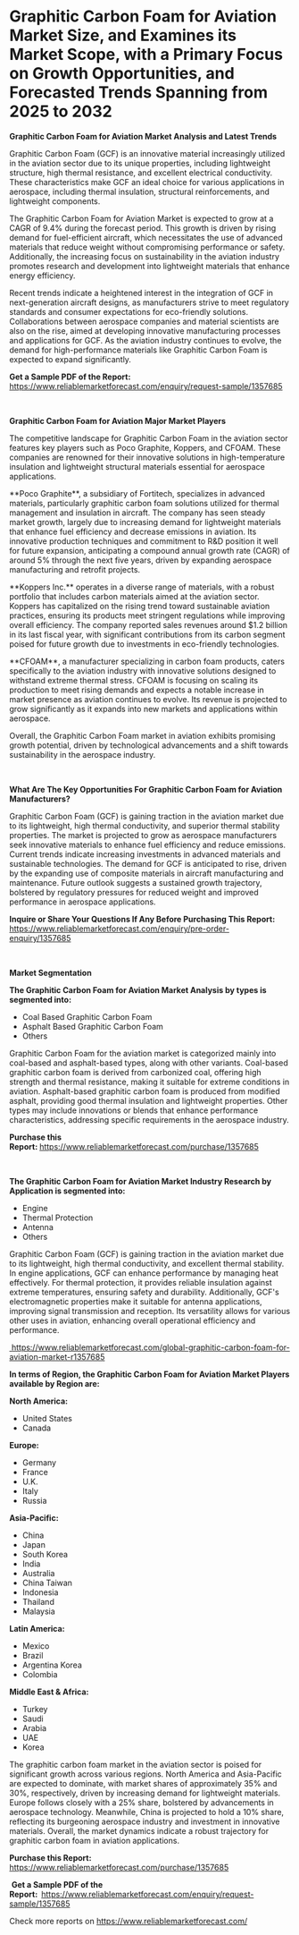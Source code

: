 <p><h1>Graphitic Carbon Foam for Aviation Market Size, and Examines its Market Scope, with a Primary Focus on Growth Opportunities, and Forecasted Trends Spanning from 2025 to 2032</h1></p><p><strong>Graphitic Carbon Foam for Aviation Market Analysis and Latest Trends</strong></p>
<p><p>Graphitic Carbon Foam (GCF) is an innovative material increasingly utilized in the aviation sector due to its unique properties, including lightweight structure, high thermal resistance, and excellent electrical conductivity. These characteristics make GCF an ideal choice for various applications in aerospace, including thermal insulation, structural reinforcements, and lightweight components. </p><p>The Graphitic Carbon Foam for Aviation Market is expected to grow at a CAGR of 9.4% during the forecast period. This growth is driven by rising demand for fuel-efficient aircraft, which necessitates the use of advanced materials that reduce weight without compromising performance or safety. Additionally, the increasing focus on sustainability in the aviation industry promotes research and development into lightweight materials that enhance energy efficiency.</p><p>Recent trends indicate a heightened interest in the integration of GCF in next-generation aircraft designs, as manufacturers strive to meet regulatory standards and consumer expectations for eco-friendly solutions. Collaborations between aerospace companies and material scientists are also on the rise, aimed at developing innovative manufacturing processes and applications for GCF. As the aviation industry continues to evolve, the demand for high-performance materials like Graphitic Carbon Foam is expected to expand significantly.</p></p>
<p><strong>Get a Sample PDF of the Report:&nbsp;</strong> <a href="https://www.reliablemarketforecast.com/enquiry/request-sample/1357685?utm_campaign=2260&utm_medium=2&utm_source=Github&utm_content=ia&utm_term=01022025&utm_id=graphitic-carbon-foam-for-aviation">https://www.reliablemarketforecast.com/enquiry/request-sample/1357685</a></p>
<p>&nbsp;</p>
<p><strong>Graphitic Carbon Foam for Aviation Major Market Players</strong></p>
<p><p>The competitive landscape for Graphitic Carbon Foam in the aviation sector features key players such as Poco Graphite, Koppers, and CFOAM. These companies are renowned for their innovative solutions in high-temperature insulation and lightweight structural materials essential for aerospace applications.</p><p>**Poco Graphite**, a subsidiary of Fortitech, specializes in advanced materials, particularly graphitic carbon foam solutions utilized for thermal management and insulation in aircraft. The company has seen steady market growth, largely due to increasing demand for lightweight materials that enhance fuel efficiency and decrease emissions in aviation. Its innovative production techniques and commitment to R&D position it well for future expansion, anticipating a compound annual growth rate (CAGR) of around 5% through the next five years, driven by expanding aerospace manufacturing and retrofit projects.</p><p>**Koppers Inc.** operates in a diverse range of materials, with a robust portfolio that includes carbon materials aimed at the aviation sector. Koppers has capitalized on the rising trend toward sustainable aviation practices, ensuring its products meet stringent regulations while improving overall efficiency. The company reported sales revenues around $1.2 billion in its last fiscal year, with significant contributions from its carbon segment poised for future growth due to investments in eco-friendly technologies.</p><p>**CFOAM**, a manufacturer specializing in carbon foam products, caters specifically to the aviation industry with innovative solutions designed to withstand extreme thermal stress. CFOAM is focusing on scaling its production to meet rising demands and expects a notable increase in market presence as aviation continues to evolve. Its revenue is projected to grow significantly as it expands into new markets and applications within aerospace.</p><p>Overall, the Graphitic Carbon Foam market in aviation exhibits promising growth potential, driven by technological advancements and a shift towards sustainability in the aerospace industry.</p></p>
<p>&nbsp;</p>
<p><strong>What Are The Key Opportunities For Graphitic Carbon Foam for Aviation Manufacturers?</strong></p>
<p><p>Graphitic Carbon Foam (GCF) is gaining traction in the aviation market due to its lightweight, high thermal conductivity, and superior thermal stability properties. The market is projected to grow as aerospace manufacturers seek innovative materials to enhance fuel efficiency and reduce emissions. Current trends indicate increasing investments in advanced materials and sustainable technologies. The demand for GCF is anticipated to rise, driven by the expanding use of composite materials in aircraft manufacturing and maintenance. Future outlook suggests a sustained growth trajectory, bolstered by regulatory pressures for reduced weight and improved performance in aerospace applications.</p></p>
<p><strong>Inquire or Share Your Questions If Any Before Purchasing This Report:</strong> <a href="https://www.reliablemarketforecast.com/enquiry/pre-order-enquiry/1357685?utm_campaign=2260&utm_medium=2&utm_source=Github&utm_content=ia&utm_term=01022025&utm_id=graphitic-carbon-foam-for-aviation">https://www.reliablemarketforecast.com/enquiry/pre-order-enquiry/1357685</a></p>
<p>&nbsp;</p>
<p><strong>Market Segmentation</strong></p>
<p><strong>The Graphitic Carbon Foam for Aviation Market Analysis by types is segmented into:</strong></p>
<p><ul><li>Coal Based Graphitic Carbon Foam</li><li>Asphalt Based Graphitic Carbon Foam</li><li>Others</li></ul></p>
<p><p>Graphitic Carbon Foam for the aviation market is categorized mainly into coal-based and asphalt-based types, along with other variants. Coal-based graphitic carbon foam is derived from carbonized coal, offering high strength and thermal resistance, making it suitable for extreme conditions in aviation. Asphalt-based graphitic carbon foam is produced from modified asphalt, providing good thermal insulation and lightweight properties. Other types may include innovations or blends that enhance performance characteristics, addressing specific requirements in the aerospace industry.</p></p>
<p><strong>Purchase this Report:&nbsp;</strong><a href="https://www.reliablemarketforecast.com/purchase/1357685?utm_campaign=2260&utm_medium=2&utm_source=Github&utm_content=ia&utm_term=01022025&utm_id=graphitic-carbon-foam-for-aviation">https://www.reliablemarketforecast.com/purchase/1357685</a></p>
<p>&nbsp;</p>
<p><strong>The Graphitic Carbon Foam for Aviation Market Industry Research by Application is segmented into:</strong></p>
<p><ul><li>Engine</li><li>Thermal Protection</li><li>Antenna</li><li>Others</li></ul></p>
<p><p>Graphitic Carbon Foam (GCF) is gaining traction in the aviation market due to its lightweight, high thermal conductivity, and excellent thermal stability. In engine applications, GCF can enhance performance by managing heat effectively. For thermal protection, it provides reliable insulation against extreme temperatures, ensuring safety and durability. Additionally, GCF's electromagnetic properties make it suitable for antenna applications, improving signal transmission and reception. Its versatility allows for various other uses in aviation, enhancing overall operational efficiency and performance.</p></p>
<p><a href="https://www.reliablemarketforecast.com/global-graphitic-carbon-foam-for-aviation-market-r1357685?utm_campaign=2260&utm_medium=2&utm_source=Github&utm_content=ia&utm_term=01022025&utm_id=graphitic-carbon-foam-for-aviation">&nbsp;https://www.reliablemarketforecast.com/global-graphitic-carbon-foam-for-aviation-market-r1357685</a></p>
<p><strong>In terms of Region, the Graphitic Carbon Foam for Aviation Market Players available by Region are:</strong></p>
<p>
    <p> <strong> North America: </strong>
        <ul>
            <li>United States</li>
            <li>Canada</li>
        </ul>
        </p> 
    <p> <strong> Europe: </strong>
        <ul>
            <li>Germany</li>
            <li>France</li>
            <li>U.K.</li>
            <li>Italy</li>
            <li>Russia</li>
        </ul>
        </p> 
    <p> <strong> Asia-Pacific: </strong>
        <ul>
            <li>China</li>
            <li>Japan</li>
            <li>South Korea</li>
            <li>India</li>
            <li>Australia</li>
            <li>China Taiwan</li>
            <li>Indonesia</li>
            <li>Thailand</li>
            <li>Malaysia</li>
        </ul>
        </p> 
    <p> <strong> Latin America: </strong>
        <ul>
            <li>Mexico</li>
            <li>Brazil</li>
            <li>Argentina Korea</li>
            <li>Colombia</li>
        </ul>
        </p> 
    <p> <strong> Middle East & Africa: </strong>
        <ul>
            <li>Turkey</li>
            <li>Saudi</li>
            <li>Arabia</li>
            <li>UAE</li>
            <li>Korea</li>
        </ul>
    </p>
    </p>
<p><p>The graphitic carbon foam market in the aviation sector is poised for significant growth across various regions. North America and Asia-Pacific are expected to dominate, with market shares of approximately 35% and 30%, respectively, driven by increasing demand for lightweight materials. Europe follows closely with a 25% share, bolstered by advancements in aerospace technology. Meanwhile, China is projected to hold a 10% share, reflecting its burgeoning aerospace industry and investment in innovative materials. Overall, the market dynamics indicate a robust trajectory for graphitic carbon foam in aviation applications.</p></p>
<p><strong>Purchase this Report: </strong><a href="https://www.reliablemarketforecast.com/purchase/1357685?utm_campaign=2260&utm_medium=2&utm_source=Github&utm_content=ia&utm_term=01022025&utm_id=graphitic-carbon-foam-for-aviation">https://www.reliablemarketforecast.com/purchase/1357685</a></p>
<p>&nbsp;<strong>Get a Sample PDF of the Report:&nbsp;&nbsp;</strong><a href="https://www.reliablemarketforecast.com/enquiry/request-sample/1357685?utm_campaign=2260&utm_medium=2&utm_source=Github&utm_content=ia&utm_term=01022025&utm_id=graphitic-carbon-foam-for-aviation">https://www.reliablemarketforecast.com/enquiry/request-sample/1357685</a></p>
<p><strong></strong></p>
<p>Check more reports on <a href="https://www.reliablemarketforecast.com/?utm_campaign=2260&utm_medium=2&utm_source=Github&utm_content=ia&utm_term=01022025&utm_id=graphitic-carbon-foam-for-aviation">https://www.reliablemarketforecast.com/</a></p>